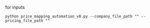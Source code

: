 for inputs

```
python price_mapping_automation_v0.py --company_file_path "" --pricing_file_path ""

```

